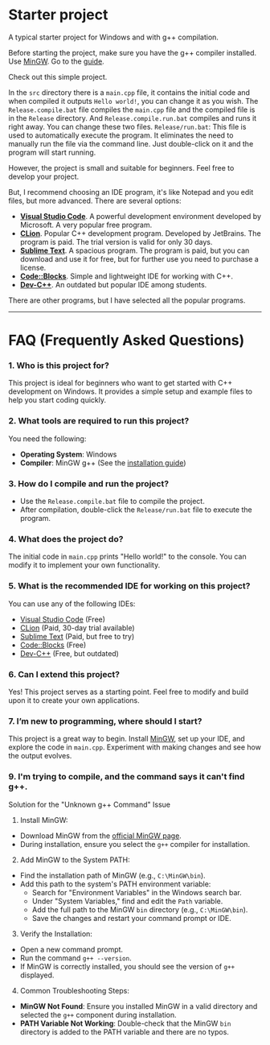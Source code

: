 # Starter project

A typical starter project for Windows and with g++ compilation.

Before starting the project, make sure you have the g++ compiler installed. Use [MinGW](https://sourceforge.net/projects/mingw/). Go to the [guide](https://www.geeksforgeeks.org/installing-mingw-tools-for-c-c-and-changing-environment-variable/).

Check out this simple project.

In the `src` directory there is a `main.cpp` file, it contains the initial code and when compiled it outputs `Hello world!`, you can change it as you wish. The `Release.compile.bat` file compiles the `main.cpp` file and the compiled file is in the `Release` directory. And `Release.compile.run.bat` compiles and runs it right away. You can change these two files.
`Release/run.bat`: This file is used to automatically execute the program. It eliminates the need to manually run the file via the command line. Just double-click on it and the program will start running.

However, the project is small and suitable for beginners. Feel free to develop your project.

But, I recommend choosing an IDE program, it's like Notepad and you edit files, but more advanced. There are several options:
* __[Visual Studio Code](https://code.visualstudio.com/)__. A powerful development environment developed by Microsoft. A very popular free program.
* __[CLion](https://www.jetbrains.com/clion/)__. Popular C++ development program. Developed by JetBrains. The program is paid. The trial version is valid for only 30 days.
* __[Sublime Text](https://www.sublimetext.com/)__. A spacious program. The program is paid, but you can download and use it for free, but for further use you need to purchase a license.
* __[Code::Blocks](https://www.codeblocks.org/)__. Simple and lightweight IDE for working with C++.
* __[Dev-C++](https://dev-cpp.com/)__. An outdated but popular IDE among students.

There are other programs, but I have selected all the popular programs.

---
# FAQ (Frequently Asked Questions)

### 1. Who is this project for?
This project is ideal for beginners who want to get started with C++ development on Windows. It provides a simple setup and example files to help you start coding quickly.

### 2. What tools are required to run this project?
You need the following:
* __Operating System__: Windows
* __Compiler__: MinGW g++ (See the [installation guide](https://www.geeksforgeeks.org/installing-mingw-tools-for-c-c-and-changing-environment-variable/))

### 3. How do I compile and run the project?
* Use the `Release.compile.bat` file to compile the project.
* After compilation, double-click the `Release/run.bat` file to execute the program.

### 4. What does the project do?
The initial code in `main.cpp` prints "Hello world!" to the console. You can modify it to implement your own functionality.

### 5. What is the recommended IDE for working on this project?
You can use any of the following IDEs:
* [Visual Studio Code](https://code.visualstudio.com/) (Free)
* [CLion](https://www.jetbrains.com/clion/) (Paid, 30-day trial available)
* [Sublime Text](https://www.sublimetext.com/) (Paid, but free to try)
* [Code::Blocks](https://www.codeblocks.org/) (Free)
* [Dev-C++](https://dev-cpp.com/) (Free, but outdated)

### 6. Can I extend this project?
Yes! This project serves as a starting point. Feel free to modify and build upon it to create your own applications.

### 7. I’m new to programming, where should I start?
This project is a great way to begin. Install [MinGW](https://sourceforge.net/projects/mingw/), set up your IDE, and explore the code in `main.cpp`. Experiment with making changes and see how the output evolves.

### 9. I'm trying to compile, and the command says it can't find g++.
Solution for the "Unknown g++ Command" Issue
1. Install MinGW:
  * Download MinGW from the [official MinGW page](https://sourceforge.net/projects/mingw/).
  * During installation, ensure you select the `g++` compiler for installation.
2. Add MinGW to the System PATH:
  * Find the installation path of MinGW (e.g., `C:\MinGW\bin`).
  * Add this path to the system's PATH environment variable:
    * Search for "Environment Variables" in the Windows search bar.
    * Under "System Variables," find and edit the `Path` variable.
    * Add the full path to the MinGW `bin` directory (e.g., `C:\MinGW\bin`).
    * Save the changes and restart your command prompt or IDE.
3. Verify the Installation:
  * Open a new command prompt.
  * Run the command `g++ --version`.
  * If MinGW is correctly installed, you should see the version of `g++` displayed.
4. Common Troubleshooting Steps:
  * __MinGW Not Found__: Ensure you installed MinGW in a valid directory and selected the `g++` component during installation.
  * __PATH Variable Not Working__: Double-check that the MinGW `bin` directory is added to the PATH variable and there are no typos.
